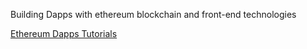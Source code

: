 Building Dapps with ethereum blockchain and front-end technologies

[Ethereum Dapps Tutorials](https://medium.com/@mvmurthy/full-stack-hello-world-voting-ethereum-dapp-tutorial-part-1-40d2d0d807c2)
